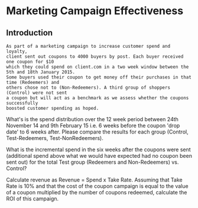 # Marketing Campaign Effectiveness

## Introduction

```
As part of a marketing campaign to increase customer spend and loyalty, 
client sent out coupons to 4000 buyers by post. Each buyer received one coupon for $10 
which they could spend on client.com in a two week window between the 5th and 18th January 2015. 
Some buyers used their coupon to get money off their purchases in that time (Redeemers) and 
others chose not to (Non-Redeemers). A third group of shoppers (Control) were not sent 
a coupon but will act as a benchmark as we assess whether the coupons successfully 
boosted customer spending as hoped.
```

What's is the spend distribution over the 12 week period between 24th November 14 and 9th February 15 i.e. 6 weeks before the coupon 'drop date' to 6 weeks after. Please compare the results for each group (Control, Test-Redeemers, Test-NonRedeemers).

What is the incremental spend in the six weeks after the coupons were sent (additional spend above what we would have expected had no coupon been sent out) for the total Test group (Redeemers and Non-Redeemers) vs. Control?  

Calculate revenue as Revenue = Spend x Take Rate. Assuming that Take Rate is 10% and that the cost of the coupon campaign is equal to the value of a coupon multiplied by the number of coupons redeemed, calculate the ROI of this campaign.
